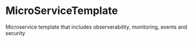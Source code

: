 # MicroServiceTemplate
Microservice template that includes observerability, monitoring, events and security
